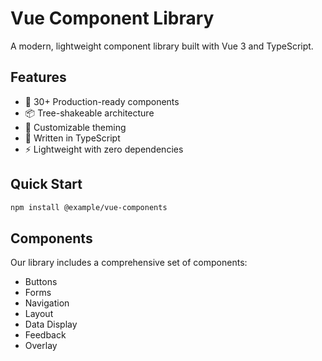 # Vue Component Library

A modern, lightweight component library built with Vue 3 and TypeScript.

## Features

- 🚀 30+ Production-ready components
- 📦 Tree-shakeable architecture
- 🎨 Customizable theming
- 💪 Written in TypeScript
- ⚡️ Lightweight with zero dependencies

## Quick Start

```bash
npm install @example/vue-components
```

## Components

Our library includes a comprehensive set of components:

- Buttons
- Forms
- Navigation
- Layout
- Data Display
- Feedback
- Overlay